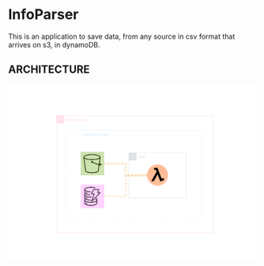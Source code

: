 # InfoParser
This is an application to save data, from any source in csv format that arrives on s3, in dynamoDB.


## ARCHITECTURE

<img src="https://raw.githubusercontent.com/Jardielson-s/InfoParser/beb19b3ad7c3263fccc0865fa63ef27418ef1ed5/images/parsing.drawio.svg">
